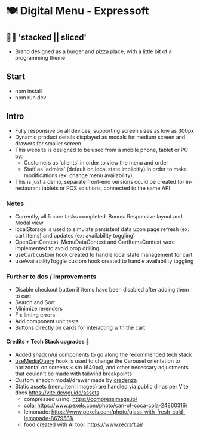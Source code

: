 # 🍽️ Digital Menu - Expressoft

## 🍔🍕 'stacked || sliced'

- Brand designed as a burger and pizza place, with a little bit of a programming theme

## Start

- npm install
- npm run dev

## Intro

- Fully responsive on all devices, supporting screen sizes as low as 300px
- Dynamic product details displayed as modals for medium screen and drawers for smaller screen
- This website is designed to be used from a mobile phone, tablet or PC by:
  - Customers as 'clients' in order to view the menu and order
  - Staff as 'admins' (default on local state implicitly) in order to make modifications (ex: change menu availability).
- This is just a demo, separate front-end versions could be created for in-restaurant tablets or POS solutions, connected to the same API

### Notes

- Currently, all 5 core tasks completed. Bonus: Responsive layout and Modal view
- localStorage is used to simulate persistent data upon page refresh (ex: cart items) and updates (ex: availability toggling)
- OpenCartContext, MenuDataContext and CartItemsContext were implemented to avoid prop drilling
- useCart custom hook created to handle local state management for cart
- useAvailabilityToggle custom hook created to handle availability toggling

### Further to dos / improvements

- Disable checkout button if items have been disabled after adding them to cart
- Search and Sort
- Minimize rerenders
- Fix linting errors
- Add component unit tests
- Buttons directly on cards for interacting with the cart

#### Credits + Tech Stack upgrades 🚀

- Added [shadcn/ui](https://ui.shadcn.com/) components to go along the recommended tech stack
- [useMediaQuery](https://usehooks.com/usemediaquery) hook is used to change the Carousel orientation to horizontal on screens < sm (640px), and other necessary adjustments that couldn't be made with tailwind breakpoints
- Custom shadcn modal/drawer made by [credenza](https://github.com/redpangilinan/credenza)
- Static assets (menu item images) are handled via public dir as per Vite docs https://vite.dev/guide/assets
  - compressed using: https://compressimage.io/
  - cola: https://www.pexels.com/photo/can-of-coca-cola-24860316/
  - lemonade: https://www.pexels.com/photo/glass-with-fresh-cold-lemonade-8679581/
  - food created with AI tool: https://www.recraft.ai/
